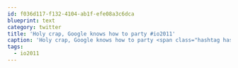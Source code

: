 ```yaml
---
id: f036d117-f132-4104-ab1f-efe08a3c6dca
blueprint: text
category: twitter
title: 'Holy crap, Google knows how to party #io2011'
caption: 'Holy crap, Google knows how to party <span class="hashtag hashtag_local">#<a href="http://tweettemp.darylchymko.ca/?tag=io2011">io2011</a>'
tags:
  - io2011
---
```

